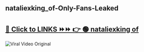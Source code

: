 
 ## nataliexking_of-Only-Fans-Leaked

# <h2><a href="https://clipsfans.com/nataliexking_of&ref=git">🔗 Click to LINKS ⏩⏩ 👉 🟢 nataliexking of </a></h2>

<a href="https://clipsfans.com/nataliexking_of&ref=git" rel="nofollow" data-target="animated-image.originalLink"><img src="https://i.ibb.co.com/xMMVF88/686577567.gif" alt="Viral Video Original" style="max-width: 100%; display: inline-block;" data-target="animated-image.originalImage"></a>
